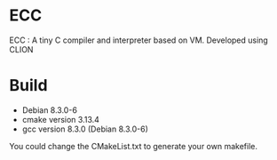 # ECC
ECC : A tiny C compiler and interpreter based on VM.
Developed using CLION 
# Build
- Debian 8.3.0-6
- cmake version 3.13.4
- gcc version 8.3.0 (Debian 8.3.0-6)

You could change the CMakeList.txt to generate your own makefile.

